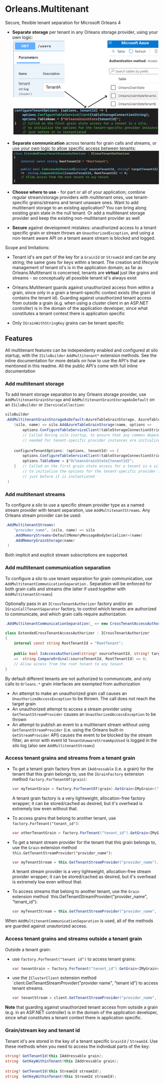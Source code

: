 # Orleans.Multitenant
Secure, flexible tenant separation for Microsoft Orleans 4

- **Separate storage** per tenant in any Orleans storage provider, using your own logic:<br />
  ![Example Azure Table Storage](img/example-azure-table-storage.png)
- **Separate communication** across tenants for grain calls and streams, or use your own logic to allow specific access between tenants:<br /> 
  ![Example Access Authorizer](img/example-access-authorizer.png)<br />

- **Choose where to use** - for part or all of your application; combine regular stream/storage providers with multitenant ones, use tenant-specific grains/streams and tenant unaware ones. Want to add multitenant storage to an existing application? You can bring along existing grain state in the null tenant. Or add a multitenant storage provider and keep the existing non-multitenant provider as well

- **Secure** against development mistakes: unauthorized access to a tenant specific grain or stream throws an `UnauthorizedException`, and using a non-tenant aware API on a tenant aware stream is blocked and logged.

Scope and limitations:
- Tenant id's are part of the key for a `GrainId` or `StreamId` and can be any string; the same goes for keys within a tenant. The creation and lifecycle management of tenant id's is in the application domain; as far as Orleans.Multitenant is concerned, tenants are **virtual** just like grains and streams - so conceptually all possible tenant id's always exist

- Orleans.Multitenant guards against unauthorized access from within a grain, since only in a grain a tenant-specific context exists (the grain id contains the tenant id). Guarding against unauthorized tenant access from outside a grain (e.g. when using a cluster client in an ASP.NET controller) is in the domain of the application developer, since what constitutes a tenant context there is application specific

- Only `IGrainWithStringKey` grains can be tenant specific

## Features
All multitenant features can be independenty enabled and configured at silo startup, with the `ISiloBuilder` `AddMultitenant*` extension methods.
See the inline documentation for more details on how to use the API's that are mentioned in this readme. All the public API's come with full inline documentation

### Add multitenant storage
To add tenant storage separation to any Orleans storage provider, use `AddMultitenantGrainStorage` and `AddMultitenantGrainStorageAsDefault` on an `ISiloBuilder` or `IServiceCollection`:

```csharp 
siloBuilder
.AddMultitenantGrainStorageAsDefault<AzureTableGrainStorage, AzureTableStorageOptions, AzureTableGrainStorageOptionsValidator>(
    (silo, name) => silo.AddAzureTableGrainStorage(name, options =>
        options.ConfigureTableServiceClient(tableStorageConnectionString)),
        // Called during silo startup, to ensure that any common dependencies
        // needed for tenant-specific provider instances are initialized

    configureTenantOptions: (options, tenantId) => {
        options.ConfigureTableServiceClient(tableStorageConnectionString);
        options.TableName = $"OrleansGrainState{tenantId}";
    }   // Called on the first grain state access for a tenant in a silo,
        // to initialize the options for the tenant-specific provider instance
        // just before it is instantiated
 )
```

### Add multitenant streams
To configure a silo to use a specific stream provider type as a named stream provider with tenant separation, use `AddMultitenantStreams`. Any Orleans stream provider can be used:
```csharp
.AddMultitenantStreams(
    "provider_name", (silo, name) => silo
    .AddMemoryStreams<DefaultMemoryMessageBodySerializer>(name)
    .AddMemoryGrainStorage(name)
 )
```
Both implicit and explicit stream subscriptions are supported.

### Add multitenant communication separation
To configure a silo to use tenant separation for grain communication, use `AddMultitenantCommunicationSeparation` . Separation will be enforced for both grain calls and streams (the latter if used together with `AddMultitenantStreams`)

Optionally pass in an `ICrossTenantAuthorizer` factory and/or an `IGrainCallTenantSeparator` factory, to control which tenants are authorized to communicate, and which grain calls require authorization:
```csharp
.AddMultitenantCommunicationSeparation(_ => new CrossTenantAccessAuthorizer())
```
```csharp
class ExtendedCrossTenantAccessAuthorizer : ICrossTenantAuthorizer
{
    internal const string RootTenantId = "RootTenant";

    public bool IsAccessAuthorized(string? sourceTenantId, string? targetTenantId)
    =>  string.CompareOrdinal(sourceTenantId, RootTenantId) == 0;
    // Allow access from the root tenant to any tenant
}
```

By default different tenants are not authorized to communicate, and only calls to `Orleans.*` grain interfaces are exempted from authorization

- An attempt to make an unauthorized grain call causes an `UnauthorizedAccessException` to be thrown. The call does not reach the target grain
- An unauthorized attempt to access a stream provider using `GetTenantStreamProvider` causes an `UnauthorizedAccessException` to be thrown
- An attempt to publish an event to a multitenant stream without using `GetTenantStreamProvider` (i.e. using the Orleans built-in `GetStreamProvider` API) causes the event to be blocked by the stream filter; an error with event Id `TenantUnawareStreamApiUsed` is logged in the silo log (also see `AddMultitenantStreams`)

### Access tenant grains and streams from a tenant grain
- To get a tenant grain factory from an `IAddressable` (i.e. a grain) for the tenant that this grain belongs to, use the `IGrainFactory` extension method `factory.ForTenantOf(grain)`:
  ```csharp
  var myTenantGrain = factory.ForTenantOf(grain).GetGrain<IMyGrain>("key_within_tenant");
  ```
  A tenant grain factory is a very lightweight, allocation-free factory wrapper; it can be stored/cached as desired, but it's overhead is extremely low even without that.

- To access grains that belong to another tenant, use `factory.ForTenant("tenant_id")`:
  ```csharp
  var otherTenantGrain = factory.ForTenant("tenant_id").GetGrain<IMyGrain>("key_within_tenant");
  ```

- To get a tenant stream provider for the tenant that this grain belongs to, use the `Grain` extension method `this.GetTenantStreamProvider("provider_name")`:
  ```csharp
  var myTenantStream = this.GetTenantStreamProvider("provider_name").GetStream<int>("stream_namespace", "stream_key_within_tenant");
  ```
  A tenant stream provider is a very lightweight, allocation-free stream provider wrapper; it can be stored/cached as desired, but it's overhead is extremely low even without that.

- To access streams that belong to another tenant, use the `Grain` extension method `this.GetTenantStreamProvider("provider_name", "tenant_id"):
  ```csharp
  var myTenantStream = this.GetTenantStreamProvider("provider_name", "tenant_id").GetStream<int>("stream_namespace", "stream_key_within_tenant");
  ```

When `AddMultitenantCommunicationSeparation` is used, all of the methods are guarded against unautorized access.

### Access tenant grains and streams outside a tenant grain
Outside a tenant grain:
- use `factory.ForTenant("tenant id")` to access tenant grains:<br />
  ```csharp
  var tenantGrain = factory.ForTenant("tenant_id").GetGrain<IMyGrain>("key_within_tenant");
  ```

- use the `IClusterClient` extension method `client.GetTenantStreamProvider("provider name", "tenant id") to access tenant streams.<br />
  ```csharp
  var tenantStream = client.GetTenantStreamProvider("provider_name", "tenant_id").GetStream<int>("stream_namespace", "stream_key_within_tenant");
  ```

**Note** that guarding against unauthorized tenant access from outside a grain (e.g. in an ASP.NET controller) is in the domain of the application developer, since what constitutes a tenant context there is application specific.

### Grain/stream key and tenant id
Tenant id's are stored in the key of a tenant specific `GrainId` / `StreamId`. Use these methods when you need to access the individual parts of the key:
```csharp
string? GetTenantId(this IAddressable grain);
string  GetKeyWithinTenant(this IAddressable grain);

string? GetTenantId(this StreamId streamId);
string  GetKeyWithinTenant(this StreamId streamId);
```



